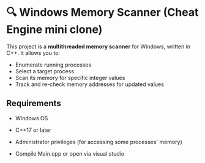 # 🔍 Windows Memory Scanner (Cheat Engine mini clone)

This project is a **multithreaded memory scanner** for Windows, written in C++. It allows you to:

- Enumerate running processes
- Select a target process
- Scan its memory for specific integer values
- Track and re-check memory addresses for updated values

##  Requirements

- Windows OS
- C++17 or later
- Administrator privileges (for accessing some processes' memory)

- Compile Main.cpp or open via visual studio

